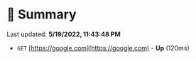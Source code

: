# 📖 Summary
Last updated: **5/19/2022, 11:43:48 PM**

- `GET` [https://google.com](https://google.com) - **Up** (120ms)
